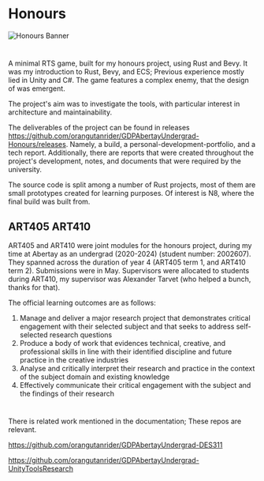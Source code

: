 # Honours
![Honours Banner](https://github.com/orangutanrider/GDPAbertayUndergrad-Honours/assets/99553929/679028ba-88c3-4d6e-9654-1ca6c3788b88)
#
A minimal RTS game, built for my honours project, using Rust and Bevy. It was my introduction to Rust, Bevy, and ECS; Previous experience mostly lied in Unity and C#. The game features a complex enemy, that the design of was emergent.

The project's aim was to investigate the tools, with particular interest in architecture and maintainability. 

The deliverables of the project can be found in releases https://github.com/orangutanrider/GDPAbertayUndergrad-Honours/releases. Namely, a build, a personal-development-portfolio, and a tech report. Additionally, there are reports that were created throughout the project's development, notes, and documents that were required by the university. 

The source code is split among a number of Rust projects, most of them are small prototypes created for learning purposes. Of interest is N8, where the final build was built from.

## ART405 ART410
ART405 and ART410 were joint modules for the honours project, during my time at Abertay as an undergrad (2020-2024) (student number: 2002607). They spanned across the duration of year 4 (ART405 term 1, and ART410 term 2). Submissions were in May. Supervisors were allocated to students during ART410, my supervisor was Alexander Tarvet (who helped a bunch, thanks for that).

The official learning outcomes are as follows:
1. Manage and deliver a major research project that demonstrates critical engagement with their selected subject and that seeks to address self-selected research questions
2. Produce a body of work that evidences technical, creative, and professional skills in line with their identified discipline and future practice in the creative industries
3. Analyse and critically interpret their research and practice in the context of the subject domain and existing knowledge
4. Effectively communicate their critical engagement with the subject and the findings of their research

#

There is related work mentioned in the documentation; These repos are relevant.

https://github.com/orangutanrider/GDPAbertayUndergrad-DES311

https://github.com/orangutanrider/GDPAbertayUndergrad-UnityToolsResearch
